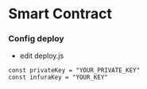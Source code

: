 # Smart Contract

### Config deploy

- edit deploy.js

```
const privateKey = "YOUR_PRIVATE_KEY"
const infuraKey = "YOUR_KEY"
```
